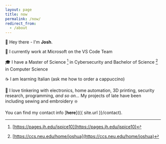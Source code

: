 ```yaml
---
layout: page
title: now
permalink: /now/
redirect_from:
  - /about
---
```


👋 Hey there - I'm **Josh**. 

📍 I currently work at Microsoft on the VS Code Team

🎓 I have a Master of Science [^1] in Cybersecurity and Bachelor of Science [^2] in Computer Science

☕️ I am learning Italian (ask me how to order a cappuccino)

🤖 I love tinkering with electronics, home automation, 3D printing, security research, programming, _and so on..._  My projects of late have been including sewing and embroidery ❇️

You can find my contact info [**here**]({{ site.url }}/contact).

[^1]: [https://pages.jh.edu/jspice10](https://pages.jh.edu/jspice10)
[^2]: [https://ccs.neu.edu/home/joshua](https://ccs.neu.edu/home/joshua)
